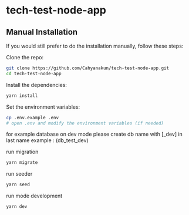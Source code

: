 # tech-test-node-app

## Manual Installation

If you would still prefer to do the installation manually, follow these steps:

Clone the repo:

```bash
git clone https://github.com/Cahyanakun/tech-test-node-app.git
cd tech-test-node-app
```

Install the dependencies:

```bash
yarn install
```

Set the environment variables:

```bash
cp .env.example .env
# open .env and modify the environment variables (if needed)
```

for example database on dev mode
please create db name with [_dev] in last name example : (db_test_dev)

run migration

```bash
yarn migrate
```

run seeder

```bash
yarn seed
```

run mode development

```bash
yarn dev
```
